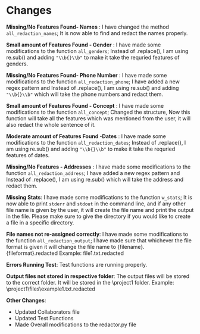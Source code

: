 # Changes

__Missing/No Features Found- Names__ : I have changed the method  ```all_redaction_names```; It is now able to find and redact the names properly.


__Small amount of Features Found - Gender__ : I have made some modifications to the  function  ```all_genders```; Instead of .replace(), I am using re.sub() and adding ``` "\\b{}\\b" ``` to make it take the requried features of genders.


__Missing/No Features Found- Phone Number__ : I have made some modifications to the  function ```all_redaction_phone```; I have added a new regex pattern and Instead of .replace(), I am using re.sub() and adding ``` "\\b{}\\b" ``` which will take the phone numbers and redact them.


__Small amount of Features Found - Concept__ : I have made some modifications to the  function  ```all_concept```; Changed the structure, Now this function will take all the features which was mentioned from the user, it will also redact the whole sentence of it. 


__Moderate amount of Features Found -Dates__ : I have made some modifications to the  function  ```all_redaction_dates```; Instead of .replace(), I am using re.sub() and adding ``` "\\b{}\\b" ``` to make it take the requried features of dates.


__Missing/No Features - Addresses__ : I have made some modifications to the  function ```all_redaction_address```; I have added a new regex pattern and Instead of .replace(), I am using re.sub()  which will take the address and redact them.


__Missing Stats__: I have made some modifications to the  function  ```w_stats```; It is now able to print ```stderr``` and ```stdout``` in the command line, and if any other file name is given by the user, it will create the file name and print the output in the file. Please make sure to give the directory if you would like to create a file in a specific directory. 


__File names not re-assigned correctly__: I have made some modifications to the function ```all_redaction_output```; I have made sure that whichever the file format is given it will change the file name to {filename}.{fileformat}.redacted Example: file1.txt.redacted

__Errors Running Test__: Test functions are running properly. 


__Output files not stored in respective folder__: The output files will be stored to the correct folder. It will be stored in the \project1 folder. Example: \project1\files\example1.txt.redacted

__Other Changes__: 
- Updated Collaborators file
- Updated Test Functions 
- Made Overall modifications to the redactor.py file 
